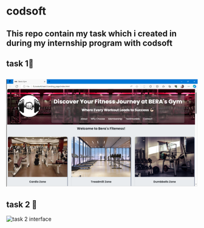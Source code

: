 # codsoft
This repo contain my task which i created in during my internship program with codsoft
---
##  **task 1**🔗
![task 1 interface ](https://github.com/BERAMEET7/codsoft/blob/main/task1/Landing_page/interface.png)
---
##  **task 2** 🔗
![task 2 interface](https://github.com/BERAMEET7/codsoft/assets/130121303/4d0fb065-e875-4724-8ba0-89e4e3600b19)


